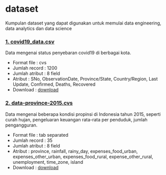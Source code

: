 # dataset

Kumpulan dataset yang dapat digunakan untuk memulai data engineering, data analytics dan data science

### [1. covid19_data.csv](https://github.com/project303/dataset/blob/master/covid19_data.csv)
Data mengenai status penyebaran covid19 di berbagai kota. 
- Format file     : cvs
- Jumlah record   : 1200
- Jumlah atribut  : 8 field
- Atribut         : SNo, ObservationDate, Province/State, Country/Region, Last Update, Confirmed, Deaths, Recovered
- Download        : [download](https://raw.githubusercontent.com/project303/dataset/master/covid19_data.csv)

### [2. data-province-2015.cvs](https://github.com/project303/dataset/blob/master/data-province-2015.cvs)
Data mengenai beberapa kondisi propinsi di Indonesia tahun 2015, seperti curah hujan, pengeluaran keuangan rata-rata per penduduk, jumlah pengangguran. 
- Format file     : tab separated
- Jumlah record   : 35
- Jumlah atribut  : 8 field
- Atribut         : province, rainfall, rainy_day, expenses_food_urban, expenses_other_urban, expenses_food_rural, expense_other_rural, unemployment, time_zone, island
- Download        : [download](https://raw.githubusercontent.com/project303/dataset/master/data-province-2015.cvs)
